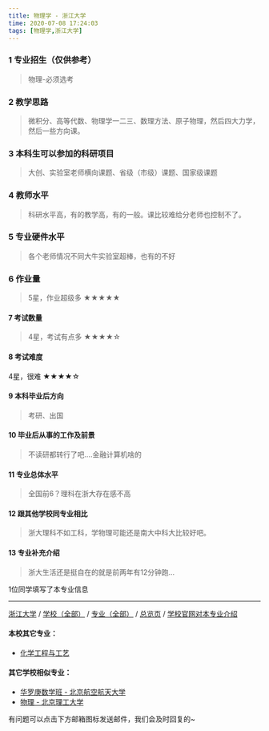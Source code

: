 ```yaml
---
title: 物理学 - 浙江大学
time: 2020-07-08 17:24:03
tags: [物理学,浙江大学]
---
```

### 1 专业招生（仅供参考）  
> 物理-必须选考


### 2 教学思路
> 微积分、高等代数、物理学一二三、数理方法、原子物理，然后四大力学，然后一些方向课。


### 3 本科生可以参加的科研项目
>  大创、实验室老师横向课题、省级（市级）课题、国家级课题


### 4 教师水平
> 科研水平高，有的教学高，有的一般。课比较难给分老师也控制不了。


### 5 专业硬件水平
> 各个老师情况不同大牛实验室超棒，也有的不好


### 6 作业量
>5星，作业超级多
★★★★★


#### 7 考试数量
>4星，考试有点多
★★★★☆



#### 8 考试难度
> 
4星，很难
★★★★☆


#### 9 本科毕业后方向
> 考研、出国


#### 10 毕业后从事的工作及前景
> 不读研都转行了吧....金融计算机啥的


#### 11 专业总体水平
> 全国前6？理科在浙大存在感不高


#### 12 跟其他学校同专业相比
> 浙大理科不如工科，学物理可能还是南大中科大比较好吧。


#### 13 专业补充介绍
> 浙大生活还是挺自在的就是前两年有12分钟跑...

1位同学填写了本专业信息
***
[浙江大学](https://univgo.github.io/2020/07/08/浙江大学) / [学校（全部）](https://univgo.github.io/2020/07/09/学校汇总页) / [专业（全部）](https://univgo.github.io/2020/07/09/专业汇总页) / [总览页](https://univgo.github.io/2020/07/09/总览) / [学校官网对本专业介绍](http://physics.zju.edu.cn/chinese/
)
#### 本校其它专业：
- [化学工程与工艺](https://univgo.github.io/2020/07/08/化学工程与工艺%20-%20浙江大学)

#### 其它学校相似专业：
- [华罗庚数学班 - 北京航空航天大学](https://univgo.github.io/2020/07/08/华罗庚数学班%20-%20北京航空航天大学)
- [物理 - 北京理工大学](https://univgo.github.io/2020/07/08/物理%20-%20北京理工大学)

有问题可以点击下方邮箱图标发送邮件，我们会及时回复的~
